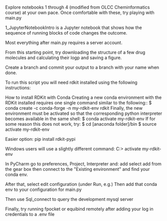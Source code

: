 Explore notebooks 1 through 4 (modified from OLCC Cheminformatics course) at your own pace. 
Once comfortable with these, try playing with main.py

1_JupyterNotebookIntro is a Jupyter notebook that shows how the sequence of running blocks of code changes the outcome.

Most everything after main.py requires a server account.

From this starting point, try downloading the structure of a 
few drug molecules and calculating their logp and saving a figure.

Create a branch and commit your output to a branch with your name when done.

To run this script you will need rdkit installed using the following instructions:

How to install RDKit with Conda
Creating a new conda environment with the RDKit installed requires one single command similar to the following::
$ conda create -c conda-forge -n my-rdkit-env rdkit
Finally, the new environment must be activated so that the corresponding python interpreter becomes available in the same shell:
$ conda activate my-rdkit-env
If for some reason this does not work, try:
$ cd [anaconda folder]/bin
$ source activate my-rdkit-env

Easier option:
pip install rdkit-pypi

Windows users will use a slightly different command:
C:\> activate my-rdkit-env

In PyCharm go to preferences, Project, Interpreter and:
add select add from the gear box then connect to the
"Existing environment" and find your conda env.

After that, select edit configuration (under Run, e.g.)
Then add that conda env to your configuration for main.py

Then use Sql_connect to query the development mysql server

Finally, try running fpocket or equibind remotely after adding your log in credentials to a .env file

